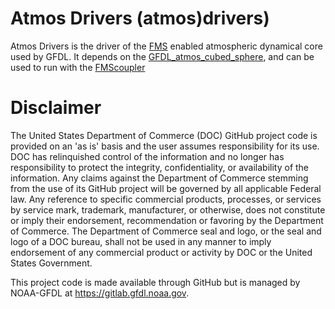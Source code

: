 # Atmos Drivers (atmos)drivers)

Atmos Drivers is the driver of the [FMS](https://github.com/NOAA-GFDL/FMS) enabled atmospheric dynamical core used by GFDL.  It depends on the [GFDL_atmos_cubed_sphere](https://github.com/NOAA-GFDL/GFDL_atmos_cubed_sphere), and can be used to run with the [FMScoupler](https://github.com/NOAA-GFDL/FMScoupler)

# Disclaimer

The United States Department of Commerce (DOC) GitHub project code is provided
on an 'as is' basis and the user assumes responsibility for its use. DOC has
relinquished control of the information and no longer has responsibility to
protect the integrity, confidentiality, or availability of the information. Any
claims against the Department of Commerce stemming from the use of its GitHub
project will be governed by all applicable Federal law. Any reference to
specific commercial products, processes, or services by service mark,
trademark, manufacturer, or otherwise, does not constitute or imply their
endorsement, recommendation or favoring by the Department of Commerce. The
Department of Commerce seal and logo, or the seal and logo of a DOC bureau,
shall not be used in any manner to imply endorsement of any commercial product
or activity by DOC or the United States Government.

This project code is made available through GitHub but is managed by NOAA-GFDL
at https://gitlab.gfdl.noaa.gov.
